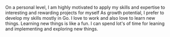 On a personal level, I am highly motivated to apply my skills and
expertise to interesting and rewarding projects for myself As growth
potential, I prefer to develop my skills mostly in Go. I love to work
and also love to learn new things. Learning new things is like a fun.
I can spend lot's of time for leaning and implementing and exploring
new things.

<!---
zonieedhossain/zonieedhossain is a ✨ special ✨ repository because its `README.md` (this file) appears on your GitHub profile.
You can click the Preview link to take a look at your changes.
--->
